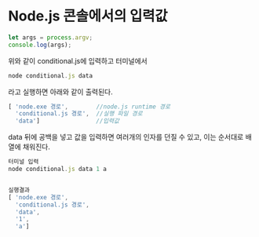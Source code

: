 # Node.js 콘솔에서의 입력값

```js
let args = process.argv;
console.log(args);
```
위와 같이 conditional.js에 입력하고 터미널에서
```js
node conditional.js data
```
라고 실행하면 아래와 같이 출력된다.
```js
[ 'node.exe 경로',        //node.js runtime 경로
  'conditional.js 경로',  //실행 파일 경로
  'data']                //입력값
```

data 뒤에 공백을 넣고 값을 입력하면 여러개의 인자를 던질 수 있고, 이는 순서대로 배열에 채워진다.

```js
터미널 입력
node conditional.js data 1 a


실행결과
[ 'node.exe 경로',
  'conditional.js 경로', 
  'data',
  '1',
  'a']
```